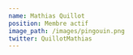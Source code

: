 ```yaml
---
name: Mathias Quillot 
position: Membre actif
image_path: /images/pingouin.png
twitter: QuillotMathias 
---
```

